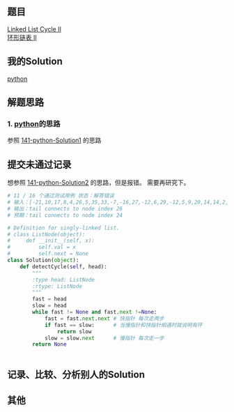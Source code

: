 ## 题目

[Linked List Cycle II](https://leetcode.com/problems/linked-list-cycle-ii/) <br/> [环形链表 II](https://leetcode-cn.com/problems/linked-list-cycle-ii/)

## 我的Solution

[python](../142/142_linked_list_cycle_ii.py)

## 解题思路

### 1. [python](../142/142_linked_list_cycle_ii.py.py)的思路

参照 [141-python-Solution1](../141/141_linked_list_cycle.py) 的思路

## 提交未通过记录

想参照 [141-python-Solution2](../141/141_linked_list_cycle.py) 的思路，但是报错。 需要再研究下。
```python
# 11 / 16 个通过测试用例 状态：解答错误
# 输入：[-21,10,17,8,4,26,5,35,33,-7,-16,27,-12,6,29,-12,5,9,20,14,14,2,13,-24,21,23,-21,5] 24
# 输出：tail connects to node index 26
# 预期：tail connects to node index 24

# Definition for singly-linked list.
# class ListNode(object):
#     def __init__(self, x):
#         self.val = x
#         self.next = None
class Solution(object):
    def detectCycle(self, head):
        """
        :type head: ListNode
        :rtype: ListNode
        """
        fast = head 
        slow = head
        while fast != None and fast.next !=None:
            fast = fast.next.next # 快指针 每次走两步
            if fast == slow:      # 当慢指针和快指针相遇时就说明有环
                return slow            
            slow = slow.next      # 慢指针 每次走一步
        return None
        
```

## 记录、比较、分析别人的Solution

## 其他
